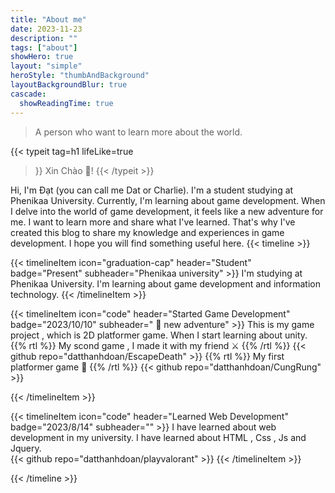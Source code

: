 ```yaml
---
title: "About me"
date: 2023-11-23
description: ""
tags: ["about"]
showHero: true
layout: "simple"
heroStyle: "thumbAndBackground"
layoutBackgroundBlur: true
cascade:
  showReadingTime: true
---
```

> A person who want to learn more about the world.

{{< typeit 
  tag=h1
  lifeLike=true
>}}
Xin Chào 👋!
{{< /typeit >}}

Hi, I'm Đạt (you can call me Dat or Charlie). I'm a student studying at Phenikaa University. Currently, I'm learning about game development. When I delve into the world of game development, it feels like a new adventure for me. I want to learn more and share what I've learned. That's why I've created this blog to share my knowledge and experiences in game development. I hope you will find something useful here.
{{< timeline >}}

{{< timelineItem icon="graduation-cap" header="Student" badge="Present" subheader="Phenikaa university" >}}
I'm studying at Phenikaa University. I'm learning about game development and information technology.
{{< /timelineItem >}}


{{< timelineItem icon="code" header="Started Game Development" badge="2023/10/10" subheader=" 🏇 new adventure" >}}
This is my game project , which is 2D platformer game. When I start learning about unity.<br>
{{% rtl %}}
My scond game , I made it with my friend ⚔️
{{% /rtl %}}
{{< github repo="datthanhdoan/EscapeDeath" >}}
{{% rtl %}}
My first platformer game 🤠
{{% /rtl %}}
{{< github repo="datthanhdoan/CungRung" >}}

{{< /timelineItem >}}

{{< timelineItem icon="code" header="Learned Web Development" badge="2023/8/14" subheader="" >}}
I have learned about web development in my university. I have learned about HTML , Css , Js and Jquery. <br>
{{< github repo="datthanhdoan/playvalorant" >}}
{{< /timelineItem >}}


{{< /timeline >}}
